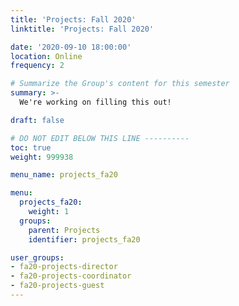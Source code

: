 ```yaml
---
title: 'Projects: Fall 2020'
linktitle: 'Projects: Fall 2020'

date: '2020-09-10 18:00:00'
location: Online
frequency: 2

# Summarize the Group's content for this semester
summary: >-
  We're working on filling this out!

draft: false

# DO NOT EDIT BELOW THIS LINE ----------
toc: true
weight: 999938

menu_name: projects_fa20

menu:
  projects_fa20:
    weight: 1
  groups:
    parent: Projects
    identifier: projects_fa20

user_groups:
- fa20-projects-director
- fa20-projects-coordinator
- fa20-projects-guest
---
```


